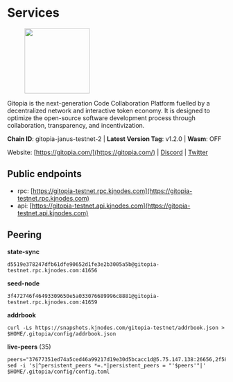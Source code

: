 # Services

<figure><img src="https://raw.githubusercontent.com/kj89/testnet_manuals/main/pingpub/logos/gitopia.png" width="150" alt=""><figcaption></figcaption></figure>

Gitopia is the next-generation Code Collaboration Platform fuelled by  a decentralized network and interactive token economy. It is designed  to optimize the open-source software development process through  collaboration, transparency, and incentivization.

**Chain ID**: gitopia-janus-testnet-2 | **Latest Version Tag**: v1.2.0 | **Wasm**: OFF

Website: [https://gitopia.com/](https://gitopia.com/) | [Discord](https://discord.gg/hFTXCGNYDZ) | [Twitter](https://twitter.com/gitopiaDAO)


## Public endpoints

* rpc: [https://gitopia-testnet.rpc.kjnodes.com](https://gitopia-testnet.rpc.kjnodes.com)
* api: [https://gitopia-testnet.api.kjnodes.com](https://gitopia-testnet.api.kjnodes.com)

## Peering

**state-sync**

```
d5519e378247dfb61dfe90652d1fe3e2b3005a5b@gitopia-testnet.rpc.kjnodes.com:41656
```

**seed-node**

```
3f472746f46493309650e5a033076689996c8881@gitopia-testnet.rpc.kjnodes.com:41659
```

**addrbook**
```
curl -Ls https://snapshots.kjnodes.com/gitopia-testnet/addrbook.json > $HOME/.gitopia/config/addrbook.json
```

**live-peers** (35)
```
peers="37677351ed74a5ced46a99217d19e30d5bcacc1d@5.75.147.138:26656,2f58a44c9ce9dcdf81e2eaed7cd808ebefe222a7@38.242.243.111:26656,32254e5e11c49d8802f4c5bbd2c682eebd72ea33@80.241.220.28:60956,bd4375ea3398dd700195dbae3218f95e512908ee@194.163.172.251:41656,5ffdc1788f68df5e8163d9bd0d71a4c4d3dec2e9@81.0.220.21:26656,31099d763305ead833b84c28b142ecbfd3628a64@85.190.246.250:41656,e88708f6bda2af195f0ec48b9868e588ead964fb@144.91.82.239:26656,458a98d6293064bdf3d6f86e0e2aa87bbb450f07@75.119.144.48:656,b30d41820868f19784589dce150f07e3bdce8ea2@86.48.0.95:26656,95fbdc6d62be17db6688222b15b57d3e795ed07a@167.86.84.102:656,b44d4fd0799d2c06fbec0257b376c0520bdb226a@185.250.37.147:41656,481189b7e246f6c824a969482446c49abbfe76b8@161.97.172.147:26656,c40217eafa32447028bfe62f3c4dd20c14cef94e@173.249.57.208:656,c820e754c56b5455d64ab7685730c44a936d0833@154.38.165.129:26656,938ac1e4262cb2341bac323156fc3637f1b9c472@84.46.240.25:41656,85236d0c81cad2ce71c59b7aa7ab191bce545bff@89.117.50.45:656,016b0e565abd496b9473b87ac41339251005d12e@194.163.167.163:41656,e79532749fb5dd95366f4568a7b2430d0e316fb5@84.46.255.163:26656,6d36c85a0fc1d737906f47af2e090734e0f6d4a3@86.48.3.99:26656,0eb70bf5e2403694109f9bba184570074c2dfdd5@38.242.235.255:26656,ea53a3f77fe373f47be4e77fd5f9ff526dfaec33@51.79.143.46:41656,5171aad5f862d474b36fc8049be3339068c96cc9@165.232.151.144:26656,ee812a11525cf7e2de4bd63e66aed8b8de337902@38.242.235.199:41656,b6651c7b043ef4bdccd7906b0f06de2bbdfe8a60@193.46.243.75:26656,44a66336b029ba931165da3580cc6322af90339d@38.242.207.87:26656,19fb417249992ae8def277fb753656da318fe250@38.242.133.239:41656,f4d2fd4a8f21c40559b1c903aaae0b0b1c937dc4@194.61.28.39:41656,aec8ea46d0e5d0688b58df8a47c6934959fe981f@65.109.90.33:11356,63381c5528ed8ca93f9ba31008a9630d21b29a97@142.132.152.46:46656,5c2c2b27e1824097d4f5dc7a581a8d615923e76f@185.252.235.110:41656,a8591524ebded3132f423771c0d91b77bdffad44@82.208.22.16:26656,38f4e436b28b05850fa9b67cadf0700123cec094@45.10.154.166:26656,4e0e57bcac8aa2bc3188d5b7845eeee61a61f3f0@194.163.170.165:26656,d5519e378247dfb61dfe90652d1fe3e2b3005a5b@65.109.68.190:41656,eb34bba81406640084995e7a3f732187509ae2e8@164.92.113.87:41656"
sed -i 's|^persistent_peers *=.*|persistent_peers = "'$peers'"|' $HOME/.gitopia/config/config.toml
```
